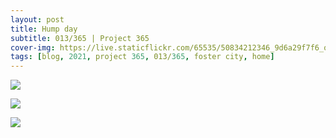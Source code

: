 ```yaml
---
layout: post
title: Hump day
subtitle: 013/365 | Project 365
cover-img: https://live.staticflickr.com/65535/50834212346_9d6a29f7f6_o.jpg
tags: [blog, 2021, project 365, 013/365, foster city, home]
---
```

<p class="post-img-wrap">
  <img src="https://live.staticflickr.com/65535/50834212346_9d6a29f7f6_o.jpg">
</p>
<p class="post-img-wrap">
  <img src="https://live.staticflickr.com/65535/50833477558_6d4b9e8a6a_o.jpg">
</p>
<p class="post-img-wrap">
  <img src="https://live.staticflickr.com/65535/50701707371_8c069b28d8_h.jpg">
</p>

